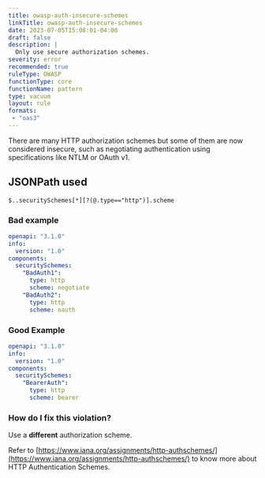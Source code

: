 ```yaml
---
title: owasp-auth-insecure-schemes
linkTitle: owasp-auth-insecure-schemes
date: 2023-07-05T15:08:01-04:00
draft: false
description: |
  Only use secure authorization schemes.
severity: error
recommended: true
ruleType: OWASP
functionType: core
functionName: pattern
type: vacuum
layout: rule
formats:
 - "oas3"
---
```


There are many HTTP authorization schemes but some of them are now considered insecure, 
such as negotiating authentication using specifications like NTLM or OAuth v1.

## JSONPath used

`$..securitySchemes[*][?(@.type=="http")].scheme`

### Bad example

```yaml
openapi: "3.1.0"
info:
  version: "1.0"
components:
  securitySchemes:
    "BadAuth1":
      type: http
      scheme: negotiate
    "BadAuth2":
      type: http
      scheme: oauth
```
### Good Example

```yaml
openapi: "3.1.0"
info:
  version: "1.0"
components:
  securitySchemes:
    "BearerAuth":
      type: http
      scheme: bearer
```

### How do I fix this violation?

Use a **different** authorization scheme. 

Refer to [https://www.iana.org/assignments/http-authschemes/](https://www.iana.org/assignments/http-authschemes/)
to know more about HTTP Authentication Schemes.